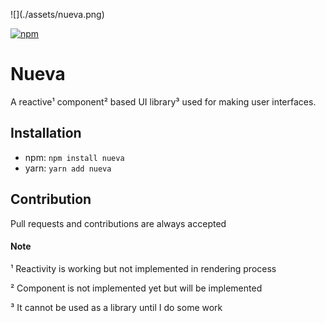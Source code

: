 <p style-"display: flex; justify-content: center;">![](./assets/nueva.png)</p>

[![npm](https://img.shields.io/npm/v/nueva?color=%2300bfff&style=for-the-badge)](https://www.npmjs.org/package/nueva)

# Nueva
A reactive¹ component² based UI library³ used for making user interfaces. 

## Installation
- npm: `npm install nueva`
- yarn: `yarn add nueva`

## Contribution 
Pull requests and contributions are always accepted

#### Note
¹ Reactivity is working but not implemented in rendering process

² Component is not implemented yet but will be implemented

³ It cannot be used as a library until I do some work
